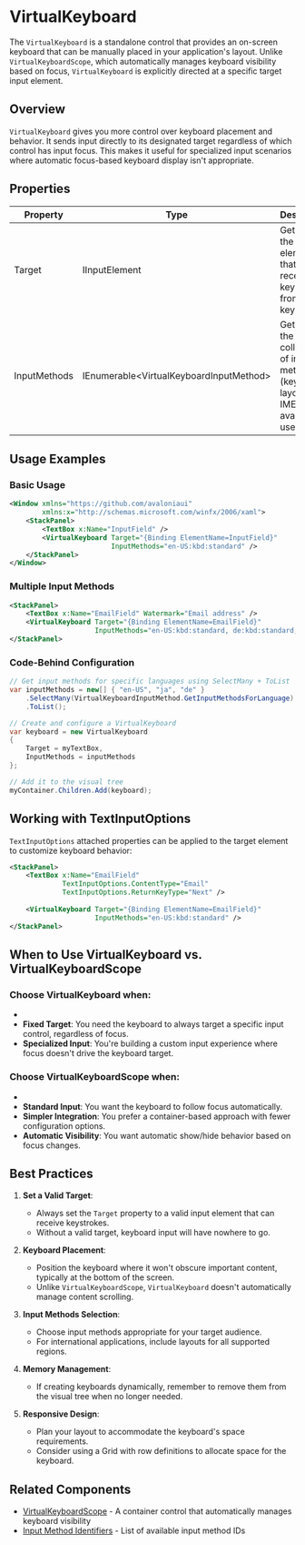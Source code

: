 # VirtualKeyboard

The `VirtualKeyboard` is a standalone control that provides an on-screen keyboard that can be manually placed in your application's layout. Unlike `VirtualKeyboardScope`, which automatically manages keyboard visibility based on focus, `VirtualKeyboard` is explicitly directed at a specific target input element.

## Overview

`VirtualKeyboard` gives you more control over keyboard placement and behavior. It sends input directly to its designated target regardless of which control has input focus. This makes it useful for specialized input scenarios where automatic focus-based keyboard display isn't appropriate.

## Properties

| Property | Type | Description |
|----------|------|-------------|
| Target | IInputElement | Gets or sets the input element that will receive keystrokes from the keyboard. |
| InputMethods | IEnumerable\<VirtualKeyboardInputMethod> | Gets or sets the collection of input methods (keyboard layouts and IMEs) available to users. |

## Usage Examples

### Basic Usage

```xml
<Window xmlns="https://github.com/avaloniaui"
        xmlns:x="http://schemas.microsoft.com/winfx/2006/xaml">
    <StackPanel>
        <TextBox x:Name="InputField" />
        <VirtualKeyboard Target="{Binding ElementName=InputField}"
                         InputMethods="en-US:kbd:standard" />
    </StackPanel>
</Window>
```

### Multiple Input Methods

```xml
<StackPanel>
    <TextBox x:Name="EmailField" Watermark="Email address" />
    <VirtualKeyboard Target="{Binding ElementName=EmailField}"
                     InputMethods="en-US:kbd:standard, de:kbd:standard, ja:ime:kana" />
</StackPanel>
```

### Code-Behind Configuration

```csharp
// Get input methods for specific languages using SelectMany + ToList
var inputMethods = new[] { "en-US", "ja", "de" }
    .SelectMany(VirtualKeyboardInputMethod.GetInputMethodsForLanguage)
    .ToList();

// Create and configure a VirtualKeyboard
var keyboard = new VirtualKeyboard
{
    Target = myTextBox,
    InputMethods = inputMethods
};

// Add it to the visual tree
myContainer.Children.Add(keyboard);
```

## Working with TextInputOptions

`TextInputOptions` attached properties can be applied to the target element to customize keyboard behavior:

```xml
<StackPanel>
    <TextBox x:Name="EmailField" 
             TextInputOptions.ContentType="Email" 
             TextInputOptions.ReturnKeyType="Next" />
             
    <VirtualKeyboard Target="{Binding ElementName=EmailField}"
                     InputMethods="en-US:kbd:standard" />
</StackPanel>
```

## When to Use VirtualKeyboard vs. VirtualKeyboardScope

### Choose VirtualKeyboard when:
- 
- **Fixed Target**: You need the keyboard to always target a specific input control, regardless of focus.
- **Specialized Input**: You're building a custom input experience where focus doesn't drive the keyboard target.

### Choose VirtualKeyboardScope when:
- 
- **Standard Input**: You want the keyboard to follow focus automatically.
- **Simpler Integration**: You prefer a container-based approach with fewer configuration options.
- **Automatic Visibility**: You want automatic show/hide behavior based on focus changes.

## Best Practices

1. **Set a Valid Target**:
   - Always set the `Target` property to a valid input element that can receive keystrokes.
   - Without a valid target, keyboard input will have nowhere to go.

2. **Keyboard Placement**:
   - Position the keyboard where it won't obscure important content, typically at the bottom of the screen.
   - Unlike `VirtualKeyboardScope`, `VirtualKeyboard` doesn't automatically manage content scrolling.

3. **Input Methods Selection**:
   - Choose input methods appropriate for your target audience.
   - For international applications, include layouts for all supported regions.

4. **Memory Management**:
   - If creating keyboards dynamically, remember to remove them from the visual tree when no longer needed.

5. **Responsive Design**:
   - Plan your layout to accommodate the keyboard's space requirements.
   - Consider using a Grid with row definitions to allocate space for the keyboard.

## Related Components

- [VirtualKeyboardScope](virtual-keyboard-scope.md) - A container control that automatically manages keyboard visibility
- [Input Method Identifiers](input-method-identifiers.md) - List of available input method IDs
